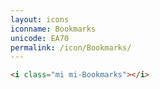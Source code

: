 ```yaml
---
layout: icons
iconname: Bookmarks
unicode: EA70
permalink: /icon/Bookmarks/
---
```


``` html
<i class="mi mi-Bookmarks"></i>
```
